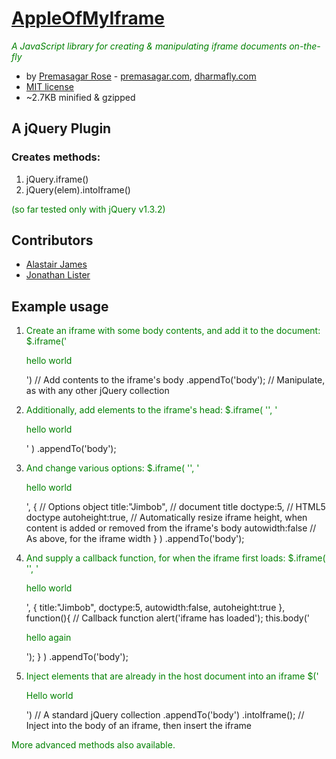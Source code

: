 [AppleOfMyIframe](http://github.com/premasagar/appleofmyiframe)
================
*A JavaScript library for creating & manipulating iframe documents on-the-fly*


* by [Premasagar Rose](http://github.com/premasagar) - [premasagar.com](http://premasagar.com), [dharmafly.com](http://dharmafly.com)
* [MIT license](http://opensource.org/licenses/mit-license.php)
* ~2.7KB minified & gzipped


A jQuery Plugin
---------------
### Creates methods:
1. jQuery.iframe()
2. jQuery(elem).intoIframe()

(so far tested only with jQuery v1.3.2)


Contributors
------------
* [Alastair James](http://github.com/onewheelgood)
* [Jonathan Lister](http://jaybyjayfresh.com)


Example usage
-------------

1. Create an iframe with some body contents, and add it to the document:
    $.iframe('<p>hello world</p>') // Add contents to the iframe's body
        .appendTo('body'); // Manipulate, as with any other jQuery collection

2. Additionally, add elements to the iframe's head:
    $.iframe(
        '<style>background-color:green;</style>',
        '<p>hello world</p>'
    )
        .appendTo('body');


3. And change various options:
    $.iframe(
        '<style>background-color:green;</style>',
        '<p>hello world</p>',
        { // Options object
            title:"Jimbob", // document title
            doctype:5, // HTML5 doctype
            autoheight:true, // Automatically resize iframe height, when content is added or removed from the iframe's body
            autowidth:false // As above, for the iframe width
        }
    )
        .appendTo('body');


4. And supply a callback function, for when the iframe first loads:
    $.iframe(
        '<style>p {color:green;}</style>',
        '<p>hello world</p>',
        {
            title:"Jimbob",
            doctype:5,
            autowidth:false,
            autoheight:true
        },
        function(){ // Callback function
            alert('iframe has loaded');
            this.body('<p>hello again</p>');
        }
    )
        .appendTo('body');

5. Inject elements that are already in the host document into an iframe
    $('<p>Hello world</p>') // A standard jQuery collection
        .appendTo('body')
        .intoIframe(); // Inject into the body of an iframe, then insert the iframe


More advanced methods also available.
